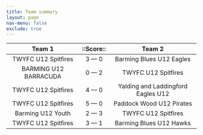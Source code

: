 ```yaml
---
title: Team summary
layout: page
nav-menu: false
exclude: true
---
```




|        Team 1         |  ::Score::  |               Team 2               |
|:---------------------:|:-----------:|:----------------------------------:|
|  TWYFC U12 Spitfires  | 3 &mdash; 0 |      Barming Blues U12 Eagles      |
| BARMING U12 BARRACUDA | 0 &mdash; 2 |        TWYFC U12 Spitfires         |
|  TWYFC U12 Spitfires  | 4 &mdash; 0 | Yalding and Laddingford Eagles U12 |
|  TWYFC U12 Spitfires  | 5 &mdash; 0 |      Paddock Wood U12 Pirates      |
|   Barming U12 Youth   | 2 &mdash; 3 |        TWYFC U12 Spitfires         |
|  TWYFC U12 Spitfires  | 3 &mdash; 1 |      Barming Blues U12 Hawks       |

 <br /><br /><br />